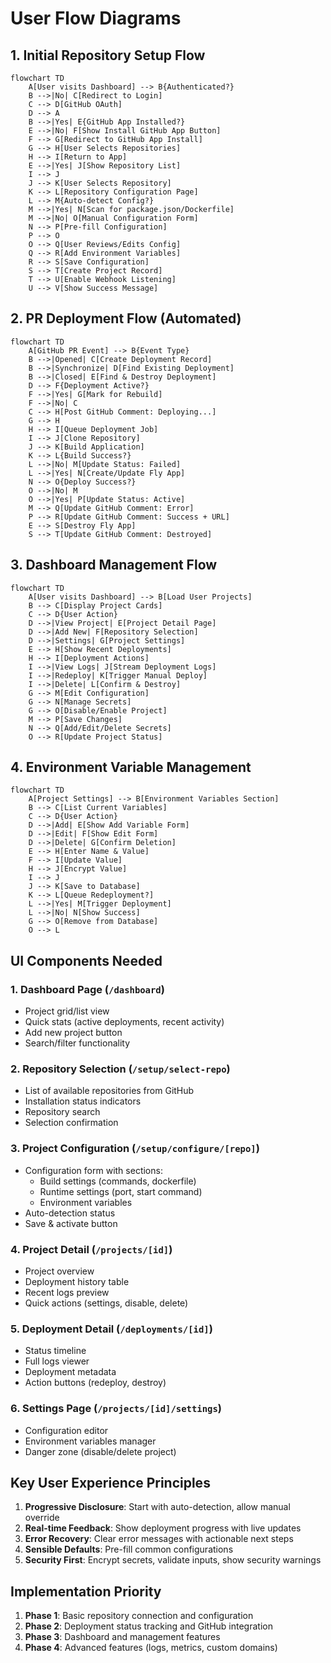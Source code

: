 # User Flow Diagrams

## 1. Initial Repository Setup Flow

```mermaid
flowchart TD
    A[User visits Dashboard] --> B{Authenticated?}
    B -->|No| C[Redirect to Login]
    C --> D[GitHub OAuth]
    D --> A
    B -->|Yes| E{GitHub App Installed?}
    E -->|No| F[Show Install GitHub App Button]
    F --> G[Redirect to GitHub App Install]
    G --> H[User Selects Repositories]
    H --> I[Return to App]
    E -->|Yes| J[Show Repository List]
    I --> J
    J --> K[User Selects Repository]
    K --> L[Repository Configuration Page]
    L --> M{Auto-detect Config?}
    M -->|Yes| N[Scan for package.json/Dockerfile]
    M -->|No| O[Manual Configuration Form]
    N --> P[Pre-fill Configuration]
    P --> O
    O --> Q[User Reviews/Edits Config]
    Q --> R[Add Environment Variables]
    R --> S[Save Configuration]
    S --> T[Create Project Record]
    T --> U[Enable Webhook Listening]
    U --> V[Show Success Message]
```

## 2. PR Deployment Flow (Automated)

```mermaid
flowchart TD
    A[GitHub PR Event] --> B{Event Type}
    B -->|Opened| C[Create Deployment Record]
    B -->|Synchronize| D[Find Existing Deployment]
    B -->|Closed| E[Find & Destroy Deployment]
    D --> F{Deployment Active?}
    F -->|Yes| G[Mark for Rebuild]
    F -->|No| C
    C --> H[Post GitHub Comment: Deploying...]
    G --> H
    H --> I[Queue Deployment Job]
    I --> J[Clone Repository]
    J --> K[Build Application]
    K --> L{Build Success?}
    L -->|No| M[Update Status: Failed]
    L -->|Yes| N[Create/Update Fly App]
    N --> O{Deploy Success?}
    O -->|No| M
    O -->|Yes| P[Update Status: Active]
    M --> Q[Update GitHub Comment: Error]
    P --> R[Update GitHub Comment: Success + URL]
    E --> S[Destroy Fly App]
    S --> T[Update GitHub Comment: Destroyed]
```

## 3. Dashboard Management Flow

```mermaid
flowchart TD
    A[User visits Dashboard] --> B[Load User Projects]
    B --> C[Display Project Cards]
    C --> D{User Action}
    D -->|View Project| E[Project Detail Page]
    D -->|Add New| F[Repository Selection]
    D -->|Settings| G[Project Settings]
    E --> H[Show Recent Deployments]
    H --> I[Deployment Actions]
    I -->|View Logs| J[Stream Deployment Logs]
    I -->|Redeploy| K[Trigger Manual Deploy]
    I -->|Delete| L[Confirm & Destroy]
    G --> M[Edit Configuration]
    G --> N[Manage Secrets]
    G --> O[Disable/Enable Project]
    M --> P[Save Changes]
    N --> Q[Add/Edit/Delete Secrets]
    O --> R[Update Project Status]
```

## 4. Environment Variable Management

```mermaid
flowchart TD
    A[Project Settings] --> B[Environment Variables Section]
    B --> C[List Current Variables]
    C --> D{User Action}
    D -->|Add| E[Show Add Variable Form]
    D -->|Edit| F[Show Edit Form]
    D -->|Delete| G[Confirm Deletion]
    E --> H[Enter Name & Value]
    F --> I[Update Value]
    H --> J[Encrypt Value]
    I --> J
    J --> K[Save to Database]
    K --> L[Queue Redeployment?]
    L -->|Yes| M[Trigger Deployment]
    L -->|No| N[Show Success]
    G --> O[Remove from Database]
    O --> L
```

## UI Components Needed

### 1. Dashboard Page (`/dashboard`)
- Project grid/list view
- Quick stats (active deployments, recent activity)
- Add new project button
- Search/filter functionality

### 2. Repository Selection (`/setup/select-repo`)
- List of available repositories from GitHub
- Installation status indicators
- Repository search
- Selection confirmation

### 3. Project Configuration (`/setup/configure/[repo]`)
- Configuration form with sections:
  - Build settings (commands, dockerfile)
  - Runtime settings (port, start command)
  - Environment variables
- Auto-detection status
- Save & activate button

### 4. Project Detail (`/projects/[id]`)
- Project overview
- Deployment history table
- Recent logs preview
- Quick actions (settings, disable, delete)

### 5. Deployment Detail (`/deployments/[id]`)
- Status timeline
- Full logs viewer
- Deployment metadata
- Action buttons (redeploy, destroy)

### 6. Settings Page (`/projects/[id]/settings`)
- Configuration editor
- Environment variables manager
- Danger zone (disable/delete project)

## Key User Experience Principles

1. **Progressive Disclosure**: Start with auto-detection, allow manual override
2. **Real-time Feedback**: Show deployment progress with live updates
3. **Error Recovery**: Clear error messages with actionable next steps
4. **Sensible Defaults**: Pre-fill common configurations
5. **Security First**: Encrypt secrets, validate inputs, show security warnings

## Implementation Priority

1. **Phase 1**: Basic repository connection and configuration
2. **Phase 2**: Deployment status tracking and GitHub integration
3. **Phase 3**: Dashboard and management features
4. **Phase 4**: Advanced features (logs, metrics, custom domains)